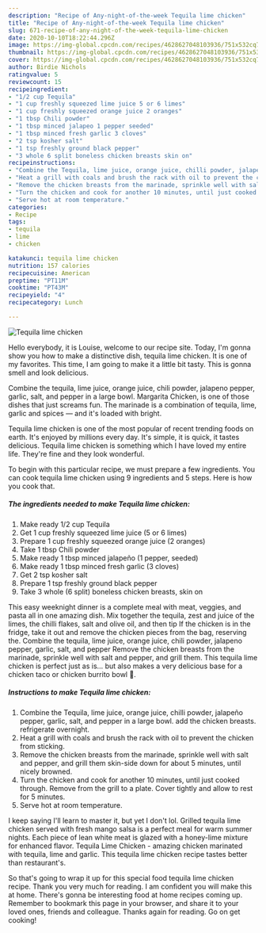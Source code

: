 ```yaml
---
description: "Recipe of Any-night-of-the-week Tequila lime chicken"
title: "Recipe of Any-night-of-the-week Tequila lime chicken"
slug: 671-recipe-of-any-night-of-the-week-tequila-lime-chicken
date: 2020-10-10T18:22:44.296Z
image: https://img-global.cpcdn.com/recipes/4628627048103936/751x532cq70/tequila-lime-chicken-recipe-main-photo.jpg
thumbnail: https://img-global.cpcdn.com/recipes/4628627048103936/751x532cq70/tequila-lime-chicken-recipe-main-photo.jpg
cover: https://img-global.cpcdn.com/recipes/4628627048103936/751x532cq70/tequila-lime-chicken-recipe-main-photo.jpg
author: Birdie Nichols
ratingvalue: 5
reviewcount: 15
recipeingredient:
- "1/2 cup Tequila"
- "1 cup freshly squeezed lime juice 5 or 6 limes"
- "1 cup freshly squeezed orange juice 2 oranges"
- "1 tbsp Chili powder"
- "1 tbsp minced jalapeo 1 pepper seeded"
- "1 tbsp minced fresh garlic 3 cloves"
- "2 tsp kosher salt"
- "1 tsp freshly ground black pepper"
- "3 whole 6 split boneless chicken breasts skin on"
recipeinstructions:
- "Combine the Tequila, lime juice, orange juice, chilli powder, jalapeño pepper, garlic, salt, and pepper in a large bowl. add the chicken breasts. refrigerate overnight."
- "Heat a grill with coals and brush the rack with oil to prevent the chicken from sticking."
- "Remove the chicken breasts from the marinade, sprinkle well with salt and pepper, and grill them skin-side down for about 5 minutes, until nicely browned."
- "Turn the chicken and cook for another 10 minutes, until just cooked through. Remove from the grill to a plate. Cover tightly and allow to rest for 5 minutes."
- "Serve hot at room temperature."
categories:
- Recipe
tags:
- tequila
- lime
- chicken

katakunci: tequila lime chicken 
nutrition: 157 calories
recipecuisine: American
preptime: "PT11M"
cooktime: "PT43M"
recipeyield: "4"
recipecategory: Lunch

---
```



![Tequila lime chicken](https://img-global.cpcdn.com/recipes/4628627048103936/751x532cq70/tequila-lime-chicken-recipe-main-photo.jpg)

Hello everybody, it is Louise, welcome to our recipe site. Today, I'm gonna show you how to make a distinctive dish, tequila lime chicken. It is one of my favorites. This time, I am going to make it a little bit tasty. This is gonna smell and look delicious.

Combine the tequila, lime juice, orange juice, chili powder, jalapeno pepper, garlic, salt, and pepper in a large bowl. Margarita Chicken, is one of those dishes that just screams fun. The marinade is a combination of tequila, lime, garlic and spices — and it&#39;s loaded with bright.

Tequila lime chicken is one of the most popular of recent trending foods on earth. It's enjoyed by millions every day. It's simple, it is quick, it tastes delicious. Tequila lime chicken is something which I have loved my entire life. They're fine and they look wonderful.


To begin with this particular recipe, we must prepare a few ingredients. You can cook tequila lime chicken using 9 ingredients and 5 steps. Here is how you cook that.

<!--inarticleads1-->

##### The ingredients needed to make Tequila lime chicken:

1. Make ready 1/2 cup Tequila
1. Get 1 cup freshly squeezed lime juice (5 or 6 limes)
1. Prepare 1 cup freshly squeezed orange juice (2 oranges)
1. Take 1 tbsp Chili powder
1. Make ready 1 tbsp minced jalapeño (1 pepper, seeded)
1. Make ready 1 tbsp minced fresh garlic (3 cloves)
1. Get 2 tsp kosher salt
1. Prepare 1 tsp freshly ground black pepper
1. Take 3 whole (6 split) boneless chicken breasts, skin on


This easy weeknight dinner is a complete meal with meat, veggies, and pasta all in one amazing dish. Mix together the tequila, zest and juice of the limes, the chilli flakes, salt and olive oil, and then tip If the chicken is in the fridge, take it out and remove the chicken pieces from the bag, reserving the. Combine the tequila, lime juice, orange juice, chili powder, jalapeno pepper, garlic, salt, and pepper Remove the chicken breasts from the marinade, sprinkle well with salt and pepper, and grill them. This tequila lime chicken is perfect just as is… but also makes a very delicious base for a chicken taco or chicken burrito bowl 🙂. 

<!--inarticleads2-->

##### Instructions to make Tequila lime chicken:

1. Combine the Tequila, lime juice, orange juice, chilli powder, jalapeño pepper, garlic, salt, and pepper in a large bowl. add the chicken breasts. refrigerate overnight.
1. Heat a grill with coals and brush the rack with oil to prevent the chicken from sticking.
1. Remove the chicken breasts from the marinade, sprinkle well with salt and pepper, and grill them skin-side down for about 5 minutes, until nicely browned.
1. Turn the chicken and cook for another 10 minutes, until just cooked through. Remove from the grill to a plate. Cover tightly and allow to rest for 5 minutes.
1. Serve hot at room temperature.


I keep saying I&#39;ll learn to master it, but yet I don&#39;t lol. Grilled tequila lime chicken served with fresh mango salsa is a perfect meal for warm summer nights. Each piece of lean white meat is glazed with a honey-lime mixture for enhanced flavor. Tequila Lime Chicken - amazing chicken marinated with tequila, lime and garlic. This tequila lime chicken recipe tastes better than restaurant&#39;s. 

So that's going to wrap it up for this special food tequila lime chicken recipe. Thank you very much for reading. I am confident you will make this at home. There's gonna be interesting food at home recipes coming up. Remember to bookmark this page in your browser, and share it to your loved ones, friends and colleague. Thanks again for reading. Go on get cooking!
